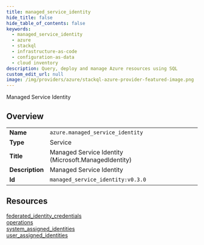 ```yaml
---
title: managed_service_identity
hide_title: false
hide_table_of_contents: false
keywords:
  - managed_service_identity
  - azure
  - stackql
  - infrastructure-as-code
  - configuration-as-data
  - cloud inventory
description: Query, deploy and manage Azure resources using SQL
custom_edit_url: null
image: /img/providers/azure/stackql-azure-provider-featured-image.png
---
```

Managed Service Identity  
    

## Overview
<table><tbody>
<tr><td><b>Name</b></td><td><code>azure.managed_service_identity</code></td></tr>
<tr><td><b>Type</b></td><td>Service</td></tr>
<tr><td><b>Title</b></td><td>Managed Service Identity (Microsoft.ManagedIdentity)</td></tr>
<tr><td><b>Description</b></td><td>Managed Service Identity</td></tr>
<tr><td><b>Id</b></td><td><code>managed_service_identity:v0.3.0</code></td></tr>
</tbody></table>

## Resources
<div class="row">
<div class="providerDocColumn">
<a href="/providers/azure/managed_service_identity/federated_identity_credentials/">federated_identity_credentials</a><br />
<a href="/providers/azure/managed_service_identity/operations/">operations</a><br />
</div>
<div class="providerDocColumn">
<a href="/providers/azure/managed_service_identity/system_assigned_identities/">system_assigned_identities</a><br />
<a href="/providers/azure/managed_service_identity/user_assigned_identities/">user_assigned_identities</a><br />
</div>
</div>

